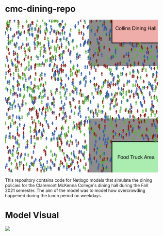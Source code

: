 # cmc-dining-repo
![Image of Model Setup](base-model-view.png)

This repository contains code for Netlogo models that simulate the dining policies for the Claremont McKenna College's dining hall during the Fall 2021 semester. The aim of the model was to model how overcrowding happened during the lunch period on weekdays.

# Model Visual
![](cmc-dining-model-gif.gif)
